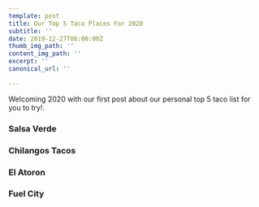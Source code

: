 ```yaml
---
template: post
title: Our Top 5 Taco Places For 2020
subtitle: ''
date: 2019-12-27T06:00:00Z
thumb_img_path: ''
content_img_path: ''
excerpt: ''
canonical_url: ''

---
```

Welcoming 2020 with our first post about our personal top 5 taco list for you to try!.

### Salsa Verde

### Chilangos Tacos

### El Atoron

### Fuel City